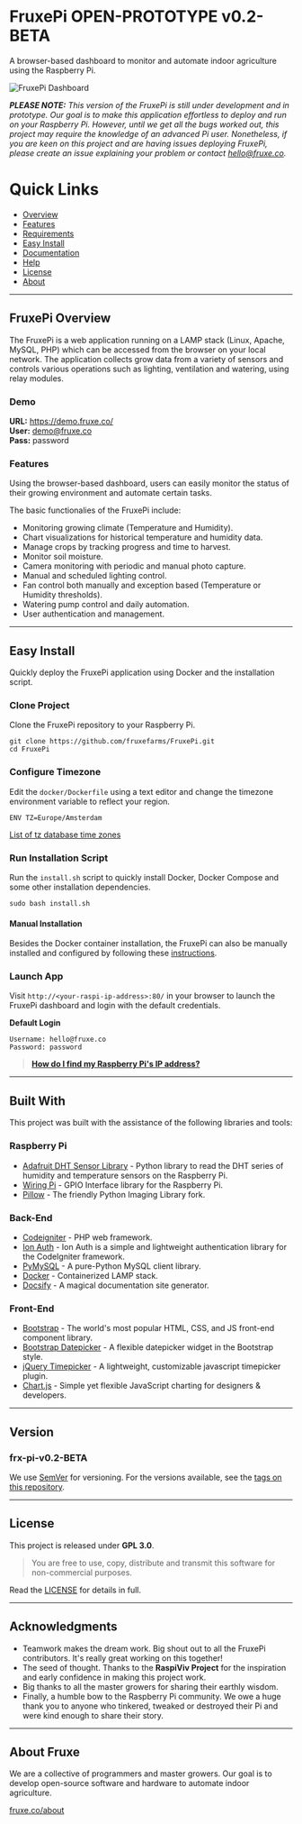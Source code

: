 # FruxePi OPEN-PROTOTYPE v0.2-BETA
A browser-based dashboard to monitor and automate indoor agriculture using the Raspberry Pi.

![FruxePi Dashboard](https://github.com/fruxefarms/FruxePi/blob/master/docs/img/screenshot-frame.png?raw=true)


***PLEASE NOTE:** This version of the FruxePi is still under development and in prototype. Our goal is to make this application effortless to deploy and run on your Raspberry Pi. However, until we get all the bugs worked out, this project may require the knowledge of an advanced Pi user. Nonetheless, if you are keen on this project and are having issues deploying FruxePi, please create an issue explaining your problem or contact <hello@fruxe.co>.*

Quick Links
=================

   * [Overview](https://docs.fruxe.co/#/?id=fruxepi-overview)
   * [Features](https://docs.fruxe.co/#/?id=what-can-it-do)
   * [Requirements](https://docs.fruxe.co/#/requirements)
   * [Easy Install](https://docs.fruxe.co/#/install?id=easy-install)
   * [Documentation](https://docs.fruxe.co)
   * [Help](https://docs.fruxe.co/#/help)
   * [License](https://docs.fruxe.co/#/?id=latest-version)
   * [About](https://docs.fruxe.co/#/about)

---

## FruxePi Overview

The FruxePi is a web application running on a LAMP stack (Linux, Apache, MySQL, PHP) which can be accessed from the browser on your local network. The application collects grow data from a variety of sensors and controls various operations such as lighting, ventilation and watering, using relay modules.

### Demo
**URL:**  https://demo.fruxe.co/
</br>**User:**  demo@fruxe.co
</br>**Pass:**  password


### Features

Using the browser-based dashboard, users can easily monitor the status of their growing environment and automate certain tasks. 

The basic functionalies of the FruxePi include:

- Monitoring growing climate (Temperature and Humidity).
- Chart visualizations for historical temperature and humidity data.
- Manage crops by tracking progress and time to harvest.
- Monitor soil moisture.
- Camera monitoring with periodic and manual photo capture.
- Manual and scheduled lighting control.
- Fan control both manually and exception based (Temperature or Humidity thresholds).
- Watering pump control and daily automation.
- User authentication and management.

---

## Easy Install
Quickly deploy the FruxePi application using Docker and the installation script. 

### Clone Project
Clone the FruxePi repository to your Raspberry Pi.

```
git clone https://github.com/fruxefarms/FruxePi.git
cd FruxePi
```

### Configure Timezone
Edit the `docker/Dockerfile` using a text editor and change the timezone environment variable to reflect your region.

```
ENV TZ=Europe/Amsterdam
```
[List of tz database time zones](https://en.wikipedia.org/wiki/List_of_tz_database_time_zones)

### Run Installation Script
Run the `install.sh` script to quickly install Docker, Docker Compose and some other installation dependencies.

```
sudo bash install.sh
```

#### Manual Installation
Besides the Docker container installation, the FruxePi can also be manually installed and configured by following these [instructions](#manual-installation).

### Launch App
Visit `http://<your-raspi-ip-address>:80/` in your browser to launch the FruxePi dashboard and login with the default credentials.

**Default Login**

```
Username: hello@fruxe.co 
Password: password
``` 

>[**How do I find my Raspberry Pi's IP address?**](https://learn.adafruit.com/adafruits-raspberry-pi-lesson-3-network-setup/finding-your-pis-ip-address)

---

## Built With
This project was built with the assistance of the following libraries and tools:

### Raspberry Pi
* [Adafruit DHT Sensor Library](https://github.com/adafruit/Adafruit_Python_DHT) - Python library to read the DHT series of humidity and temperature sensors on the Raspberry Pi.
* [Wiring Pi](http://wiringpi.com/download-and-install/) - GPIO Interface library for the Raspberry Pi.
* [Pillow](https://github.com/python-pillow/Pillow) - The friendly Python Imaging Library fork.

### Back-End
* [Codeigniter](https://codeigniter.com/) - PHP web framework.
* [Ion Auth](http://benedmunds.com/ion_auth/) - Ion Auth is a simple and lightweight authentication library for the CodeIgniter framework.
* [PyMySQL](https://github.com/PyMySQL/PyMySQL) - A pure-Python MySQL client library.
* [Docker](https://www.docker.com/) - Containerized LAMP stack.
* [Docsify](https://docsify.js.org/#/) - A magical documentation site generator.

### Front-End
* [Bootstrap](https://getbootstrap.com/) - The world's most popular HTML, CSS, and JS front-end component library.
* [Bootstrap Datepicker](https://github.com/uxsolutions/bootstrap-datepicker) - A flexible datepicker widget in the Bootstrap style.
* [jQuery Timepicker](https://jonthornton.github.com/jquery-timepicker/) - A lightweight, customizable javascript timepicker plugin.
* [Chart.js](http://www.chartjs.org/) - Simple yet flexible JavaScript charting for designers & developers.

---

## Version 

### frx-pi-v0.2-BETA
We use [SemVer](http://semver.org/) for versioning. For the versions available, see the [tags on this repository](https://github.com/fruxefarms/FruxePi/tags). 

---

## License

This project is released under **GPL 3.0**. 
>You are free to use, copy, distribute and transmit this software for non-commercial purposes. 

Read the [LICENSE](https://github.com/fruxefarms/FruxePi/blob/master/LICENSE.md) for details in full. 

---

## Acknowledgments

* Teamwork makes the dream work. Big shout out to all the FruxePi contributors. It's really great working on this together!
* The seed of thought. Thanks to the **RaspiViv Project** for the inspiration and early confidence in making this project work. 
* Big thanks to all the master growers for sharing their earthly wisdom.
* Finally, a humble bow to the Raspberry Pi community. We owe a huge thank you to anyone who tinkered, tweaked or destroyed their Pi and were kind enough to share their story.

---

## About Fruxe
We are a collective of programmers and master growers. Our goal is to develop open-source software and hardware to automate indoor agriculture. 

[fruxe.co/about](https://fruxe.co/about)